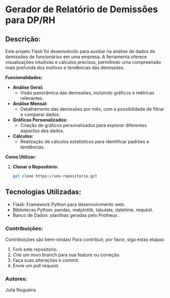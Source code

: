 # Gerador de Relatório de Demissões para DP/RH

## **Descrição:**

Este projeto Flask foi desenvolvido para auxiliar na análise de dados de demissões de funcionários em uma empresa. A ferramenta oferece visualizações intuitivas e cálculos precisos, permitindo uma compreensão mais profunda dos motivos e tendências das demissões.

**Funcionalidades:**

* **Análise Geral:**
    * Visão panorâmica das demissões, incluindo gráficos e métricas relevantes.
* **Análise Mensal:**
    * Detalhamento das demissões por mês, com a possibilidade de filtrar e comparar dados.
* **Gráficos Personalizados:**
    * Criação de gráficos personalizados para explorar diferentes aspectos dos dados.
* **Cálculos:**
    * Realização de cálculos estatísticos para identificar padrões e tendências.

**Como Utilizar:**

1. **Clonar o Repositório:**
   ```bash
   git clone https://seu-repositorio.git
   ```

## Tecnologias Utilizadas:

- Flask: Framework Python para desenvolvimento web.
- Bibliotecas Python: pandas, matplotlib, tabulate, datetime, request.
- Banco de Dados: planilhas geradas pelo Protheus .

### Contribuições:
Contribuições são bem-vindas! Para contribuir, por favor, siga estas etapas:

1. Fork este repositório.
2. Crie um novo branch para sua feature ou correção.
3. Faça suas alterações e commit.
4. Envie um pull request.

### Autores:

Julia Nogueira
